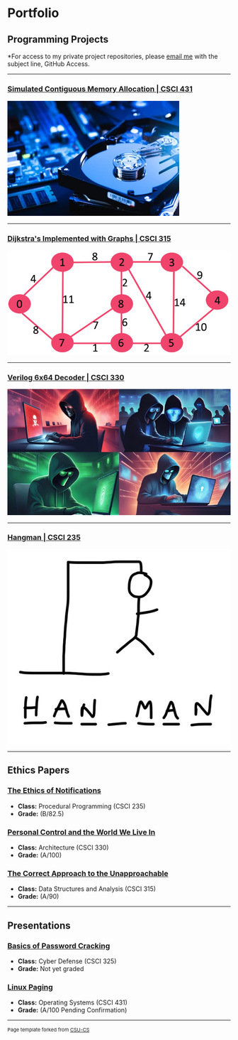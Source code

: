 Portfolio
=========

Programming Projects
--------------------

*For access to my private project repositories, please [email me](mailto:example@csustudent.net?subject=GitHub%20Access) with the subject line, GitHub Access.

---
### [Simulated Contiguous Memory Allocation | CSCI 431](project1)

![harddrive](/images/HardDrive.png)

---
### [Dijkstra's Implemented with Graphs | CSCI 315](project2)

![just a graph](/images/graph.png)

---
### [Verilog 6x64 Decoder | CSCI 330](project3)

![Assembly Fun](/images/hackerMenUsingAssembly.png)

---
### [Hangman | CSCI 235](project4)

![It's man that's hanging](/images/hangman.png)

---

Ethics Papers
-------------

### [The Ethics of Notifications](/pdf/EthicsOfNotifications.pdf)

-   **Class:**  Procedural Programming (CSCI 235)
-   **Grade:**  (B/82.5)

### [Personal Control and the World We Live In](/pdf/IOTVsPersonal.pdf)

-   **Class:** Architecture (CSCI 330)
-   **Grade:** (A/100)

### [The Correct Approach to the Unapproachable](/pdf/CorrectApproach.pdf)

-   **Class:** Data Structures and Analysis (CSCI 315)
-   **Grade:** (A/90)

---

Presentations
-------------

### [Basics of Password Cracking](/pdf/Password_Cracking_Powerpoint.pdf)

- **Class:** Cyber Defense (CSCI 325)
- **Grade:** Not yet graded


### [Linux Paging](/pdf/Linux_x86_64_Paging.pdf)

- **Class:** Operating Systems (CSCI 431)
- **Grade:** (A/100 Pending Confirmation)

---

<p style="font-size:11px">Page template forked from <a href="https://github.com/csu-cs/csci-portfolio">CSU-CS</a></p>
<!-- Remove above link if you don't want to attributive -->